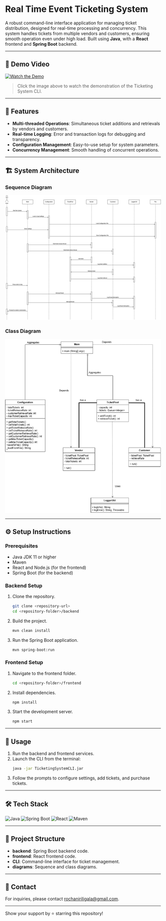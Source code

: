# Real Time Event Ticketing System 

A robust command-line interface application for managing ticket distribution, designed for real-time processing and concurrency. This system handles tickets from multiple vendors and customers, ensuring smooth operation even under high load. Built using **Java**, with a **React** frontend and **Spring Boot** backend.

---

## 🎥 Demo Video

[![Watch the Demo](https://img.youtube.com/vi/YOUR_VIDEO_ID/0.jpg)]([https://www.youtube.com/watch?v=YOUR_VIDEO_ID](https://youtu.be/uHkD3Gtw_wY))

> Click the image above to watch the demonstration of the Ticketing System CLI.

---

## 📝 Features

- **Multi-threaded Operations**: Simultaneous ticket additions and retrievals by vendors and customers.
- **Real-time Logging**: Error and transaction logs for debugging and transparency.
- **Configuration Management**: Easy-to-use setup for system parameters.
- **Concurrency Management**: Smooth handling of concurrent operations.

---

## 🏗️ System Architecture

### Sequence Diagram
![Sequence Diagram](./Diagrams/Sequence%20diagram.png)

### Class Diagram
![Class Diagram](./Diagrams/Class%20Diagram.png)

---

## ⚙️ Setup Instructions

### Prerequisites
- Java JDK 11 or higher
- Maven
- React and Node.js (for the frontend)
- Spring Boot (for the backend)

### Backend Setup
1. Clone the repository.
   ```bash
   git clone <repository-url>
   cd <repository-folder>/backend
   ```
2. Build the project.
   ```bash
   mvn clean install
   ```
3. Run the Spring Boot application.
   ```bash
   mvn spring-boot:run
   ```

### Frontend Setup
1. Navigate to the frontend folder.
   ```bash
   cd <repository-folder>/frontend
   ```
2. Install dependencies.
   ```bash
   npm install
   ```
3. Start the development server.
   ```bash
   npm start
   ```

---

## 🚀 Usage

1. Run the backend and frontend services.
2. Launch the CLI from the terminal:
   ```bash
   java -jar TicketingSystemCLI.jar
   ```
3. Follow the prompts to configure settings, add tickets, and purchase tickets.

---

## 🛠️ Tech Stack

![Java](https://img.shields.io/badge/Java-ED8B00?style=for-the-badge&logo=java&logoColor=white)
![Spring Boot](https://img.shields.io/badge/Spring%20Boot-6DB33F?style=for-the-badge&logo=spring-boot&logoColor=white)
![React](https://img.shields.io/badge/React-61DAFB?style=for-the-badge&logo=react&logoColor=white)
![Maven](https://img.shields.io/badge/Maven-C71A36?style=for-the-badge&logo=apache-maven&logoColor=white)

---

## 📂 Project Structure

- **backend**: Spring Boot backend code.
- **frontend**: React frontend code.
- **CLI**: Command-line interface for ticket management.
- **diagrams**: Sequence and class diagrams.

---

## 💬 Contact

For inquiries, please contact [rochaniriligala@gmail.com](mailto:rochaniriligala@gmail.com).

---

Show your support by ⭐ starring this repository!

